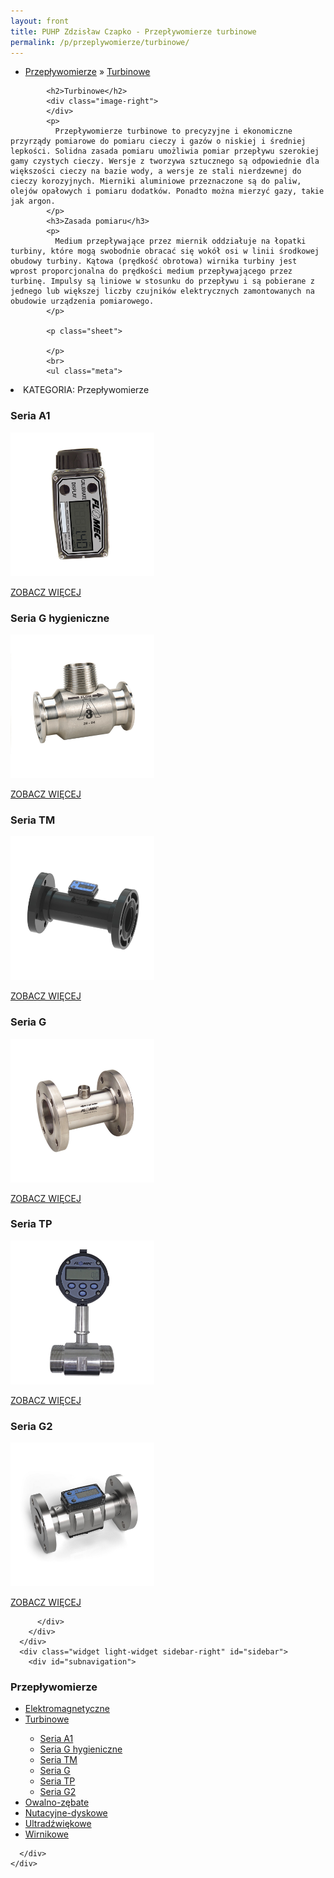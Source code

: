 ```yaml
---
layout: front
title: PUHP Zdzisław Czapko - Przepływomierze turbinowe
permalink: /p/przeplywomierze/turbinowe/
---
```


<div id="content">
  <div class="wrapper-with-color-background">
    <div class="content-area-blog blog-background-sidebar-right">
      <div class="mainarea-left" id="mainarea">
        <div class="blogpost-blog3">
          <div class="post-content">
            <ul class="meta">
<li>
<a href="/p/przeplywomierze">Przepływomierze</a>
»
<a href="/p/przeplywomierze/turbinowe">Turbinowe</a>
</li>
</ul>

            <h2>Turbinowe</h2>
            <div class="image-right">
            </div>
            <p>
              Przepływomierze turbinowe to precyzyjne i ekonomiczne przyrządy pomiarowe do pomiaru cieczy i gazów o niskiej i średniej lepkości. Solidna zasada pomiaru umożliwia pomiar przepływu szerokiej gamy czystych cieczy. Wersje z tworzywa sztucznego są odpowiednie dla większości cieczy na bazie wody, a wersje ze stali nierdzewnej do cieczy korozyjnych. Mierniki aluminiowe przeznaczone są do paliw, olejów opałowych i pomiaru dodatków. Ponadto można mierzyć gazy, takie jak argon.
            </p>
            <h3>Zasada pomiaru</h3>
            <p>
              Medium przepływające przez miernik oddziałuje na łopatki turbiny, które mogą swobodnie obracać się wokół osi w linii środkowej obudowy turbiny. Kątowa (prędkość obrotowa) wirnika turbiny jest wprost proporcjonalna do prędkości medium przepływającego przez turbinę. Impulsy są liniowe w stosunku do przepływu i są pobierane z jednego lub większej liczby czujników elektrycznych zamontowanych na obudowie urządzenia pomiarowego.
            </p>
            
            <p class="sheet">

            </p>
            <br>
            <ul class="meta">
<li>
KATEGORIA:
Przepływomierze
</li>
<!--
<li>
PRODUKTOW:
14
</li>
-->
</ul>


<h3>Seria A1</h3>
<span class="blog-img-wrapper">
<img style="width: 230px;" alt="Seria A1" src="/assets/images/katalog_produktow/przeplywomierze/turbinowe/seria-A1.jpg">
</span>
<p class="separator">
<a class="more-link" href="/p/przeplywomierze/turbinowe/seria-A1">
<span class="button-clear">ZOBACZ WIĘCEJ</span>
</a>
</p>

<h3>Seria G hygieniczne</h3>
<span class="blog-img-wrapper">
<img style="width: 230px;" alt="Seria G hygieniczne" src="/assets/images/katalog_produktow/przeplywomierze/turbinowe/seria-G-hygieniczne.jpg">
</span>
<p class="separator">
<a class="more-link" href="/p/przeplywomierze/turbinowe/seria-G-hygieniczne/">
<span class="button-clear">ZOBACZ WIĘCEJ</span>
</a>
</p>

<h3>Seria TM</h3>
<span class="blog-img-wrapper">
<img style="width: 230px;" alt="Seria TM" src="/assets/images/katalog_produktow/przeplywomierze/turbinowe/seria-TM.jpg">
</span>
<p class="separator">
<a class="more-link" href="/p/przeplywomierze/turbinowe/seria-TM/">
<span class="button-clear">ZOBACZ WIĘCEJ</span>
</a>
</p>

<h3>Seria G</h3>
<span class="blog-img-wrapper">
<img style="width: 230px;" alt="Seria G" src="/assets/images/katalog_produktow/przeplywomierze/turbinowe/seria-G.jpg">
</span>
<p class="separator">
<a class="more-link" href="/p/przeplywomierze/turbinowe/seria-G/">
<span class="button-clear">ZOBACZ WIĘCEJ</span>
</a>
</p>

<h3>Seria TP</h3>
<span class="blog-img-wrapper">
<img style="width: 230px;" alt="Seria G" src="/assets/images/katalog_produktow/przeplywomierze/turbinowe/seria-TP.jpg">
</span>
<p class="separator">
<a class="more-link" href="/p/przeplywomierze/turbinowe/seria-TP/">
<span class="button-clear">ZOBACZ WIĘCEJ</span>
</a>
</p>


<h3>Seria G2</h3>
<span class="blog-img-wrapper">
<img style="width: 230px;" alt="Seria G2" src="/assets/images/katalog_produktow/przeplywomierze/turbinowe/seria-G2.jpg">
</span>
<p class="separator">
<a class="more-link" href="/p/przeplywomierze/turbinowe/seria-G2/">
<span class="button-clear">ZOBACZ WIĘCEJ</span>
</a>
</p>


<!--
            <h3>Cox</h3>
<span class="blog-img-wrapper">
<img alt="Cox" src="/assets/images/katalog_produktow/przeplywomierze/turbinowe/Cox.jpg">

</span>
<p>
Przepływomierze turbinowe Cox dzięki nieporównywalnej powtarzalności i liniowości nadają się do każdej aplikacji cieczy i gazów w przemyśle. Znajdują zastosowanie w aplikacjach od paliw, wody demi ...
</p>
<p class="separator">
<a class="more-link" href="/p/przeplywomierze/turbinowe/cox">
<span class="button-clear">ZOBACZ WIĘCEJ</span>
</a>

</p>
<h3>Turbo Meter</h3>
<span class="blog-img-wrapper">
<img alt="Turbofamily" src="/assets/images/katalog_produktow/przeplywomierze/turbinowe/TurboFamily.jpg">

</span>
<p>
Turbo Meter są używane w szerokim zakresie aplikacji włączając wodę, oleje, rozpuszczalniki i kwasy. Cechuje je wysoka dokładność, kompaktowa konstrukcja, mała waga i szeroki zakres przepływu. Prze...
</p>
<p class="separator">
<a class="more-link" href="/p/przeplywomierze/turbinowe/turbo-meter">
<span class="button-clear">ZOBACZ WIĘCEJ</span>
</a>

</p>
<h3>Blancett<sup>®</sup> 1100</h3>
<span class="blog-img-wrapper">
<img alt="Blancett1100-new1inch_4cl" src="/assets/images/katalog_produktow/przeplywomierze/turbinowe/Blancett1100-New1Inch_4Cl.png">

</span>
<p>
Przepływomierze turbinowe serii 1100 przeznaczone są do pracy w ciężkich warunkach przemysłowych. Korpus oraz suport przepływomierzy wykonany jest ze stali nierdzewnej 316, turbina wykonana jest ze...
</p>
<p class="separator">
<a class="more-link" href="/p/przeplywomierze/turbinowe/blancett-sup-sup-1100">
<span class="button-clear">ZOBACZ WIĘCEJ</span>
</a>

</p>
<h3>Blancett<sup>®</sup> QuickSert<sup>®</sup></h3>
<span class="blog-img-wrapper">
<img alt="Quiksert_4cl" src="/assets/images/katalog_produktow/przeplywomierze/turbinowe/Quiksert_4Cl.png">

</span>
<p>
Przepływomierze turbinowe QuickSert<sup>®</sup> to przepływomierze liniowe przeznaczone do pomiaru przepływu cieczy gdzie zasadniczym warunkiem jest wysoka dokładność oraz niezawodność.<br><br>...
</p>
<p class="separator">
<a class="more-link" href="/p/przeplywomierze/turbinowe/blancett-sup-sup-quicksert-sup-sup">
<span class="button-clear">ZOBACZ WIĘCEJ</span>
</a>

</p>
<h3>Blancett<sup>®</sup> Gas QuickSert<sup>®</sup></h3>
<span class="blog-img-wrapper">
<img alt="Gas_quicksert" src="/assets/images/katalog_produktow/przeplywomierze/turbinowe/Gas_QuickSert.png">

</span>
<p>
W przypadku potrzeby pomiaru przepływu gazu przepływomierze serii Gas QuickSert<sup>®</sup> to najlepsze rozwiązanie. Przepływomierze Gas QuickSert<sup>®</sup> posiadają konstrukcję wykonaną ze sta...
</p>
<p class="separator">
<a class="more-link" href="/p/przeplywomierze/turbinowe/blancett-sup-sup-gas-quicksert-sup-sup">
<span class="button-clear">ZOBACZ WIĘCEJ</span>
</a>

</p>
<h3>Blancett<sup>®</sup> FloClean™</h3>
<span class="blog-img-wrapper">
<img alt="Blancett_flowclean_b16c_17_4cl" src="/assets/images/katalog_produktow/przeplywomierze/turbinowe/Blancett_FlowClean_B16C_17_4Cl.png">

</span>
<p>
Seria przepływomierzy turbinowych FloClean™ jest przeznaczona do aplikacji spożywczych, napojów oraz farmaceutyki. Konstrukcja wykonana ze stali 316L charakteryzuje się wysoką trwałością a jednocze...
</p>
<p class="separator">
<a class="more-link" href="/p/przeplywomierze/turbinowe/blancett-sup-sup-floclean">
<span class="button-clear">ZOBACZ WIĘCEJ</span>
</a>

</p>
<h3>Blancett<sup>®</sup> Flow Monitor B2800</h3>
<span class="blog-img-wrapper">
<img alt="B2800" src="/assets/images/katalog_produktow/przeplywomierze/turbinowe/B2800.png">

</span>
<p>
B2800 to zaawansowany technologicznie monitor przepływu a jednocześnie elastyczny, ekonomiczny, łatwy w użyciu i o&nbsp;szerokim zakresie stosowania. Wyświetlacz wyposażony jest w mikroprocesor i j...
</p>
<p class="separator">
<a class="more-link" href="/p/przeplywomierze/turbinowe/blancett-sup-sup-flow-monitor-b2800">
<span class="button-clear">ZOBACZ WIĘCEJ</span>
</a>

</p>
<h3>Blancett<sup>®</sup> Flow Monitor B3000</h3>
<span class="blog-img-wrapper">
<img alt="B3000" src="/assets/images/katalog_produktow/przeplywomierze/turbinowe/B3000.png">

</span>
<p>
Nowa seria monitorów B3000 to elastyczne, łatwe w użyciu liczniki elektroniczne. Seria ta oferuje więcej funkcji w stosunku do serii B2800. </p><ul><li>Możliwość ustawiania alarmów,</li><li>Większa kon...
<p></p>
<p class="separator">
<a class="more-link" href="/p/przeplywomierze/turbinowe/blancett-sup-sup-flow-monitor-b3000">
<span class="button-clear">ZOBACZ WIĘCEJ</span>
</a>

</p>
<h3>Blancett<sup>®</sup> Active Sensor</h3>
<span class="blog-img-wrapper">
<img alt="Blancett_active_sensor" src="/assets/images/katalog_produktow/przeplywomierze/turbinowe/Blancett_Active_Sensor.png">

</span>
<p>
Active Sensor to najnowocześniejsze technologicznie cyfrowe urządzenie konwertujące, zapewniające wyjątkową dokładność przy niewysokiej cenie. Przeznaczony do użycia z przepływomierzami turbinowymi...
</p>
<p class="separator">
<a class="more-link" href="/p/przeplywomierze/turbinowe/blancett-sup-sup-active-sensor">
<span class="button-clear">ZOBACZ WIĘCEJ</span>
</a>

</p>
<h3>Blancett<sup>®</sup> Inteligent Converter</h3>
<span class="blog-img-wrapper">
<img alt="Blancett_inteligent_converter" src="/assets/images/katalog_produktow/przeplywomierze/turbinowe/Blancett_Inteligent_Converter.png">

</span>
<p>
Inteligent Converter to najnowocześniejsze technologicznie cyfrowe urządzenie konwertujące, zapewniające wyjątkową dokładność przy niewysokiej cenie. Przeznaczony do użycia z przepływomierzami turb...
</p>
<p class="separator">
<a class="more-link" href="/p/przeplywomierze/turbinowe/blancett-sup-sup-inteligent-converter">
<span class="button-clear">ZOBACZ WIĘCEJ</span>
</a>

</p>
<h3>Blancett<sup>®</sup> K-factor scaler</h3>
<span class="blog-img-wrapper">
<img alt="K-factor_scaler" src="/assets/images/katalog_produktow/przeplywomierze/turbinowe/K-factor_scaler.png">

</span>
<p>
Blancett<sup>®</sup> K-factor Scaler to nastawny dzielnik częstotliwości, który współpracuje ze sygnałem wyjściowym z przepływomierza turbinowego a wejściem PLC, RTU lub CPU lub podobnego urządzeni...
</p>
<p class="separator">
<a class="more-link" href="/p/przeplywomierze/turbinowe/blancett-sup-sup-k-factor-scaler">
<span class="button-clear">ZOBACZ WIĘCEJ</span>
</a>

</p>
<h3>VISION 1000</h3>
<span class="blog-img-wrapper">
<img alt="Vision1000_mg_0590a_4cl" src="/assets/images/katalog_produktow/przeplywomierze/turbinowe/Vision1000_MG_0590A_4Cl.jpg">

</span>
<p>
Stosowane są do nieagresywnych cieczy o&nbsp;niskiej lepkości i do małych przepływów. Cechuje je wysoka temperatura pracy, kompaktowa konstrukcja, łatwa instalacja, dobry stosunek cena/możliwości. ...
</p>
<p class="separator">
<a class="more-link" href="/p/przeplywomierze/turbinowe/vision-1000">
<span class="button-clear">ZOBACZ WIĘCEJ</span>
</a>

</p>
<h3>VISION 2006 2008</h3>
<span class="blog-img-wrapper">
<img alt="Vision1000" src="/assets/images/katalog_produktow/przeplywomierze/turbinowe/Vision1000.jpg">

</span>
<p>
Stosowane są do nieagresywnych cieczy o&nbsp;niskiej lepkości i do małych przepływów. Cechuje je wysoka temperatura pracy, kompaktowa konstrukcja, łatwa instalacja, dobry stosunek cena/możliwości. ...
</p>
<p class="separator">
<a class="more-link" href="/p/przeplywomierze/turbinowe/vision-2006-2008">
<span class="button-clear">ZOBACZ WIĘCEJ</span>
</a>

</p>
<h3>Seria LoFlo</h3>
<span class="blog-img-wrapper">
<img alt="Tur_loflo" src="/assets/images/katalog_produktow/przeplywomierze/turbinowe/TUR_LoFlo.jpg">

</span>
<p>
Przepływomierze o&nbsp;wysokiej dokładności szeroko stosowane w pomiarach przepływu w silnikach rakietowych i innych aplikacjach. Konstrukcja odporna na działanie paliw i&nbsp;utleniaczy takich jak N204...
</p>
<p class="separator">
<a class="more-link" href="/p/przeplywomierze/turbinowe/seria-loflo">
<span class="button-clear">ZOBACZ WIĘCEJ</span>
</a>

</p>

          </li></ul>
        -->
          </div>
        </div>
      </div>
      <div class="widget light-widget sidebar-right" id="sidebar">
        <div id="subnavigation">
<h3>Przepływomierze</h3>
<ul class="subcategories">
<li class="category"><a href="/p/przeplywomierze/elektromagnetyczne">Elektromagnetyczne</a></li>
<li class="category"><a href="/p/przeplywomierze/turbinowe">Turbinowe</a></li>
<div class="light-widget">
<ul class="products">
  <li class="product"><a href="/p/przeplywomierze/turbinowe/seria-A1">Seria A1</a></li>
  <li class="product"><a href="/p/przeplywomierze/turbinowe/seria-G-hygieniczne">Seria G hygieniczne</a></li>
  <li class="product"><a href="/p/przeplywomierze/turbinowe/seria-TM">Seria TM</a></li>
  <li class="product"><a href="/p/przeplywomierze/turbinowe/seria-G">Seria G</a></li>
  <li class="product"><a href="/p/przeplywomierze/turbinowe/seria-TP">Seria TP</a></li>
  <li class="product"><a href="/p/przeplywomierze/turbinowe/seria-G2">Seria G2</a></li>
  <!--
<li class="product"><a href="/p/przeplywomierze/turbinowe/cox">Cox</a></li>
<li class="product"><a href="/p/przeplywomierze/turbinowe/turbo-meter">Turbo Meter</a></li>
<li class="product"><a href="/p/przeplywomierze/turbinowe/blancett-sup-sup-1100">Blancett<sup>®</sup> 1100</a></li>
<li class="product"><a href="/p/przeplywomierze/turbinowe/blancett-sup-sup-quicksert-sup-sup">Blancett<sup>®</sup> QuickSert<sup>®</sup></a></li>
<li class="product"><a href="/p/przeplywomierze/turbinowe/blancett-sup-sup-gas-quicksert-sup-sup">Blancett<sup>®</sup> Gas QuickSert<sup>®</sup></a></li>
<li class="product"><a href="/p/przeplywomierze/turbinowe/blancett-sup-sup-floclean">Blancett<sup>®</sup> FloClean™</a></li>
<li class="product"><a href="/p/przeplywomierze/turbinowe/blancett-sup-sup-flow-monitor-b2800">Blancett<sup>®</sup> Flow Monitor B2800</a></li>
<li class="product"><a href="/p/przeplywomierze/turbinowe/blancett-sup-sup-flow-monitor-b3000">Blancett<sup>®</sup> Flow Monitor B3000</a></li>
<li class="product"><a href="/p/przeplywomierze/turbinowe/blancett-sup-sup-active-sensor">Blancett<sup>®</sup> Active Sensor</a></li>
<li class="product"><a href="/p/przeplywomierze/turbinowe/blancett-sup-sup-inteligent-converter">Blancett<sup>®</sup> Inteligent Converter</a></li>
<li class="product"><a href="/p/przeplywomierze/turbinowe/blancett-sup-sup-k-factor-scaler">Blancett<sup>®</sup> K-factor scaler</a></li>
<li class="product"><a href="/p/przeplywomierze/turbinowe/vision-1000">VISION 1000</a></li>
<li class="product"><a href="/p/przeplywomierze/turbinowe/vision-2006-2008">VISION 2006 2008</a></li>
<li class="product"><a href="/p/przeplywomierze/turbinowe/seria-loflo">Seria LoFlo</a></li>
-->
</ul>
</div>
<li class="category"><a href="/p/przeplywomierze/owalno-zebate">Owalno-zębate</a></li>
<li class="category"><a href="/p/przeplywomierze/nutacyjne-dyskowe">Nutacyjne-dyskowe</a></li>
<li class="category"><a href="/p/przeplywomierze/ultradzwiekowe">Ultradźwiękowe</a></li>
<li class="category"><a href="/p/przeplywomierze/wirnikowe">Wirnikowe</a></li>
<!--
<li class="category"><a href="/p/przeplywomierze/wirowe">Wirowe</a></li>
<li class="category"><a href="/p/przeplywomierze/o-zmiennym-przekroju">O zmiennym przekroju</a></li>
<li class="category"><a href="/p/przeplywomierze/dla-hydrauliki-silowej">Dla hydrauliki siłowej</a></li>
<li class="category"><a href="/p/przeplywomierze/zwezkowe-i-roznicowo-cisnieniowe">Zwężkowe i różnicowo-ciśnieniowe</a></li>
-->
</ul>
<!--
<h3>Zawory regulacyjne</h3>
<ul class="subcategories">
<li class="category"><a href="/p/zawory-regulacyjne/male-zawory-regulacyjne">Małe zawory regulacyjne</a></li>
<li class="category"><a href="/p/zawory-regulacyjne/zawory-procesowe">Zawory procesowe</a></li>
<li class="category"><a href="/p/zawory-regulacyjne/zawory-w-wykonaniu-higienicznym">Zawory w wykonaniu higienicznym</a></li>
</ul>
<h3>API Industry</h3>
<ul class="subcategories">
<li class="category"><a href="/p/api-industry/czujniki-przemyslowe">Czujniki przemysłowe</a></li>
</ul>
</div>
-->
        
      </div>
    </div>
  </div>
</div>